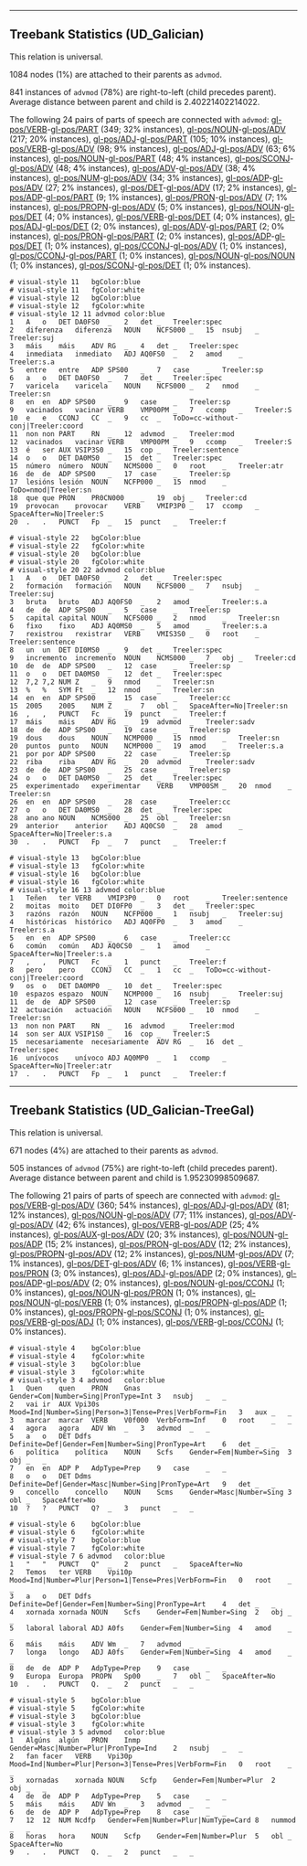 

--------------------------------------------------------------------------------

## Treebank Statistics (UD_Galician)

This relation is universal.

1084 nodes (1%) are attached to their parents as `advmod`.

841 instances of `advmod` (78%) are right-to-left (child precedes parent).
Average distance between parent and child is 2.40221402214022.

The following 24 pairs of parts of speech are connected with `advmod`: [gl-pos/VERB]()-[gl-pos/PART]() (349; 32% instances), [gl-pos/NOUN]()-[gl-pos/ADV]() (217; 20% instances), [gl-pos/ADJ]()-[gl-pos/PART]() (105; 10% instances), [gl-pos/VERB]()-[gl-pos/ADV]() (98; 9% instances), [gl-pos/ADJ]()-[gl-pos/ADV]() (63; 6% instances), [gl-pos/NOUN]()-[gl-pos/PART]() (48; 4% instances), [gl-pos/SCONJ]()-[gl-pos/ADV]() (48; 4% instances), [gl-pos/ADV]()-[gl-pos/ADV]() (38; 4% instances), [gl-pos/NUM]()-[gl-pos/ADV]() (34; 3% instances), [gl-pos/ADP]()-[gl-pos/ADV]() (27; 2% instances), [gl-pos/DET]()-[gl-pos/ADV]() (17; 2% instances), [gl-pos/ADP]()-[gl-pos/PART]() (9; 1% instances), [gl-pos/PRON]()-[gl-pos/ADV]() (7; 1% instances), [gl-pos/PROPN]()-[gl-pos/ADV]() (5; 0% instances), [gl-pos/NOUN]()-[gl-pos/DET]() (4; 0% instances), [gl-pos/VERB]()-[gl-pos/DET]() (4; 0% instances), [gl-pos/ADJ]()-[gl-pos/DET]() (2; 0% instances), [gl-pos/ADV]()-[gl-pos/PART]() (2; 0% instances), [gl-pos/PRON]()-[gl-pos/PART]() (2; 0% instances), [gl-pos/ADP]()-[gl-pos/DET]() (1; 0% instances), [gl-pos/CCONJ]()-[gl-pos/ADV]() (1; 0% instances), [gl-pos/CCONJ]()-[gl-pos/PART]() (1; 0% instances), [gl-pos/NOUN]()-[gl-pos/NOUN]() (1; 0% instances), [gl-pos/SCONJ]()-[gl-pos/DET]() (1; 0% instances).


~~~ conllu
# visual-style 11	bgColor:blue
# visual-style 11	fgColor:white
# visual-style 12	bgColor:blue
# visual-style 12	fgColor:white
# visual-style 12 11 advmod	color:blue
1	A	o	DET	DA0FS0	_	2	det	_	Treeler:spec
2	diferenza	diferenza	NOUN	NCFS000	_	15	nsubj	_	Treeler:suj
3	máis	máis	ADV	RG	_	4	det	_	Treeler:spec
4	inmediata	inmediato	ADJ	AQ0FS0	_	2	amod	_	Treeler:s.a
5	entre	entre	ADP	SPS00	_	7	case	_	Treeler:sp
6	a	o	DET	DA0FS0	_	7	det	_	Treeler:spec
7	varicela	varicela	NOUN	NCFS000	_	2	nmod	_	Treeler:sn
8	en	en	ADP	SPS00	_	9	case	_	Treeler:sp
9	vacinados	vacinar	VERB	VMP00PM	_	7	ccomp	_	Treeler:S
10	e	e	CCONJ	CC	_	9	cc	_	ToDo=cc-without-conj|Treeler:coord
11	non	non	PART	RN	_	12	advmod	_	Treeler:mod
12	vacinados	vacinar	VERB	VMP00PM	_	9	ccomp	_	Treeler:S
13	é	ser	AUX	VSIP3S0	_	15	cop	_	Treeler:sentence
14	o	o	DET	DA0MS0	_	15	det	_	Treeler:spec
15	número	número	NOUN	NCMS000	_	0	root	_	Treeler:atr
16	de	de	ADP	SPS00	_	17	case	_	Treeler:sp
17	lesións	lesión	NOUN	NCFP000	_	15	nmod	_	ToDo=nmod|Treeler:sn
18	que	que	PRON	PR0CN000	_	19	obj	_	Treeler:cd
19	provocan	provocar	VERB	VMIP3P0	_	17	ccomp	_	SpaceAfter=No|Treeler:S
20	.	.	PUNCT	Fp	_	15	punct	_	Treeler:f

~~~


~~~ conllu
# visual-style 22	bgColor:blue
# visual-style 22	fgColor:white
# visual-style 20	bgColor:blue
# visual-style 20	fgColor:white
# visual-style 20 22 advmod	color:blue
1	A	o	DET	DA0FS0	_	2	det	_	Treeler:spec
2	formación	formación	NOUN	NCFS000	_	7	nsubj	_	Treeler:suj
3	bruta	bruto	ADJ	AQ0FS0	_	2	amod	_	Treeler:s.a
4	de	de	ADP	SPS00	_	5	case	_	Treeler:sp
5	capital	capital	NOUN	NCFS000	_	2	nmod	_	Treeler:sn
6	fixo	fixo	ADJ	AQ0MS0	_	5	amod	_	Treeler:s.a
7	rexistrou	rexistrar	VERB	VMIS3S0	_	0	root	_	Treeler:sentence
8	un	un	DET	DI0MS0	_	9	det	_	Treeler:spec
9	incremento	incremento	NOUN	NCMS000	_	7	obj	_	Treeler:cd
10	de	de	ADP	SPS00	_	12	case	_	Treeler:sp
11	o	o	DET	DA0MS0	_	12	det	_	Treeler:spec
12	7,2	7,2	NUM	Z	_	9	nmod	_	Treeler:sn
13	%	%	SYM	Ft	_	12	nmod	_	Treeler:sn
14	en	en	ADP	SPS00	_	15	case	_	Treeler:cc
15	2005	2005	NUM	Z	_	7	obl	_	SpaceAfter=No|Treeler:sn
16	,	,	PUNCT	Fc	_	19	punct	_	Treeler:f
17	máis	máis	ADV	RG	_	19	advmod	_	Treeler:sadv
18	de	de	ADP	SPS00	_	19	case	_	Treeler:sp
19	dous	dous	NOUN	NCMP000	_	15	nmod	_	Treeler:sn
20	puntos	punto	NOUN	NCMP000	_	19	amod	_	Treeler:s.a
21	por	por	ADP	SPS00	_	22	case	_	Treeler:sp
22	riba	riba	ADV	RG	_	20	advmod	_	Treeler:sadv
23	de	de	ADP	SPS00	_	25	case	_	Treeler:sp
24	o	o	DET	DA0MS0	_	25	det	_	Treeler:spec
25	experimentado	experimentar	VERB	VMP00SM	_	20	nmod	_	Treeler:sn
26	en	en	ADP	SPS00	_	28	case	_	Treeler:cc
27	o	o	DET	DA0MS0	_	28	det	_	Treeler:spec
28	ano	ano	NOUN	NCMS000	_	25	obl	_	Treeler:sn
29	anterior	anterior	ADJ	AQ0CS0	_	28	amod	_	SpaceAfter=No|Treeler:s.a
30	.	.	PUNCT	Fp	_	7	punct	_	Treeler:f

~~~


~~~ conllu
# visual-style 13	bgColor:blue
# visual-style 13	fgColor:white
# visual-style 16	bgColor:blue
# visual-style 16	fgColor:white
# visual-style 16 13 advmod	color:blue
1	Teñen	ter	VERB	VMIP3P0	_	0	root	_	Treeler:sentence
2	moitas	moito	DET	DI0FP0	_	3	det	_	Treeler:spec
3	razóns	razón	NOUN	NCFP000	_	1	nsubj	_	Treeler:suj
4	históricas	histórico	ADJ	AQ0FP0	_	3	amod	_	Treeler:s.a
5	en	en	ADP	SPS00	_	6	case	_	Treeler:cc
6	común	común	ADJ	AQ0CS0	_	1	amod	_	SpaceAfter=No|Treeler:s.a
7	,	,	PUNCT	Fc	_	1	punct	_	Treeler:f
8	pero	pero	CCONJ	CC	_	1	cc	_	ToDo=cc-without-conj|Treeler:coord
9	os	o	DET	DA0MP0	_	10	det	_	Treeler:spec
10	espazos	espazo	NOUN	NCMP000	_	16	nsubj	_	Treeler:suj
11	de	de	ADP	SPS00	_	12	case	_	Treeler:sp
12	actuación	actuación	NOUN	NCFS000	_	10	nmod	_	Treeler:sn
13	non	non	PART	RN	_	16	advmod	_	Treeler:mod
14	son	ser	AUX	VSIP1S0	_	16	cop	_	Treeler:S
15	necesariamente	necesariamente	ADV	RG	_	16	det	_	Treeler:spec
16	unívocos	unívoco	ADJ	AQ0MP0	_	1	ccomp	_	SpaceAfter=No|Treeler:atr
17	.	.	PUNCT	Fp	_	1	punct	_	Treeler:f

~~~




--------------------------------------------------------------------------------

## Treebank Statistics (UD_Galician-TreeGal)

This relation is universal.

671 nodes (4%) are attached to their parents as `advmod`.

505 instances of `advmod` (75%) are right-to-left (child precedes parent).
Average distance between parent and child is 1.95230998509687.

The following 21 pairs of parts of speech are connected with `advmod`: [gl-pos/VERB]()-[gl-pos/ADV]() (360; 54% instances), [gl-pos/ADJ]()-[gl-pos/ADV]() (81; 12% instances), [gl-pos/NOUN]()-[gl-pos/ADV]() (77; 11% instances), [gl-pos/ADV]()-[gl-pos/ADV]() (42; 6% instances), [gl-pos/VERB]()-[gl-pos/ADP]() (25; 4% instances), [gl-pos/AUX]()-[gl-pos/ADV]() (20; 3% instances), [gl-pos/NOUN]()-[gl-pos/ADP]() (15; 2% instances), [gl-pos/PRON]()-[gl-pos/ADV]() (12; 2% instances), [gl-pos/PROPN]()-[gl-pos/ADV]() (12; 2% instances), [gl-pos/NUM]()-[gl-pos/ADV]() (7; 1% instances), [gl-pos/DET]()-[gl-pos/ADV]() (6; 1% instances), [gl-pos/VERB]()-[gl-pos/PRON]() (3; 0% instances), [gl-pos/ADJ]()-[gl-pos/ADP]() (2; 0% instances), [gl-pos/ADP]()-[gl-pos/ADV]() (2; 0% instances), [gl-pos/NOUN]()-[gl-pos/CCONJ]() (1; 0% instances), [gl-pos/NOUN]()-[gl-pos/PRON]() (1; 0% instances), [gl-pos/NOUN]()-[gl-pos/VERB]() (1; 0% instances), [gl-pos/PROPN]()-[gl-pos/ADP]() (1; 0% instances), [gl-pos/PROPN]()-[gl-pos/SCONJ]() (1; 0% instances), [gl-pos/VERB]()-[gl-pos/ADJ]() (1; 0% instances), [gl-pos/VERB]()-[gl-pos/CCONJ]() (1; 0% instances).


~~~ conllu
# visual-style 4	bgColor:blue
# visual-style 4	fgColor:white
# visual-style 3	bgColor:blue
# visual-style 3	fgColor:white
# visual-style 3 4 advmod	color:blue
1	Quen	quen	PRON	Gnas	Gender=Com|Number=Sing|PronType=Int	3	nsubj	_	_
2	vai	ir	AUX	Vpi30s	Mood=Ind|Number=Sing|Person=3|Tense=Pres|VerbForm=Fin	3	aux	_	_
3	marcar	marcar	VERB	V0f000	VerbForm=Inf	0	root	_	_
4	agora	agora	ADV	Wn	_	3	advmod	_	_
5	a	o	DET	Ddfs	Definite=Def|Gender=Fem|Number=Sing|PronType=Art	6	det	_	_
6	política	política	NOUN	Scfs	Gender=Fem|Number=Sing	3	obj	_	_
7	en	en	ADP	P	AdpType=Prep	9	case	_	_
8	o	o	DET	Ddms	Definite=Def|Gender=Masc|Number=Sing|PronType=Art	9	det	_	_
9	concello	concello	NOUN	Scms	Gender=Masc|Number=Sing	3	obl	_	SpaceAfter=No
10	?	?	PUNCT	Q?	_	3	punct	_	_

~~~


~~~ conllu
# visual-style 6	bgColor:blue
# visual-style 6	fgColor:white
# visual-style 7	bgColor:blue
# visual-style 7	fgColor:white
# visual-style 7 6 advmod	color:blue
1	"	"	PUNCT	Q"	_	2	punct	_	SpaceAfter=No
2	Temos	ter	VERB	Vpi10p	Mood=Ind|Number=Plur|Person=1|Tense=Pres|VerbForm=Fin	0	root	_	_
3	a	o	DET	Ddfs	Definite=Def|Gender=Fem|Number=Sing|PronType=Art	4	det	_	_
4	xornada	xornada	NOUN	Scfs	Gender=Fem|Number=Sing	2	obj	_	_
5	laboral	laboral	ADJ	A0fs	Gender=Fem|Number=Sing	4	amod	_	_
6	máis	máis	ADV	Wm	_	7	advmod	_	_
7	longa	longo	ADJ	A0fs	Gender=Fem|Number=Sing	4	amod	_	_
8	de	de	ADP	P	AdpType=Prep	9	case	_	_
9	Europa	Europa	PROPN	Sp00	_	7	obl	_	SpaceAfter=No
10	.	.	PUNCT	Q.	_	2	punct	_	_

~~~


~~~ conllu
# visual-style 5	bgColor:blue
# visual-style 5	fgColor:white
# visual-style 3	bgColor:blue
# visual-style 3	fgColor:white
# visual-style 3 5 advmod	color:blue
1	Algúns	algún	PRON	Inmp	Gender=Masc|Number=Plur|PronType=Ind	2	nsubj	_	_
2	fan	facer	VERB	Vpi30p	Mood=Ind|Number=Plur|Person=3|Tense=Pres|VerbForm=Fin	0	root	_	_
3	xornadas	xornada	NOUN	Scfp	Gender=Fem|Number=Plur	2	obj	_	_
4	de	de	ADP	P	AdpType=Prep	5	case	_	_
5	máis	máis	ADV	Wn	_	3	advmod	_	_
6	de	de	ADP	P	AdpType=Prep	8	case	_	_
7	12	12	NUM	Ncdfp	Gender=Fem|Number=Plur|NumType=Card	8	nummod	_	_
8	horas	hora	NOUN	Scfp	Gender=Fem|Number=Plur	5	obl	_	SpaceAfter=No
9	.	.	PUNCT	Q.	_	2	punct	_	_

~~~


